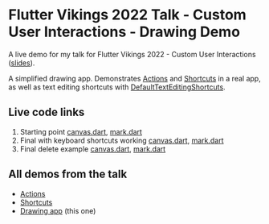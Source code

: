 # Flutter Vikings 2022 Talk - Custom User Interactions - Drawing Demo

A live demo for my talk for Flutter Vikings 2022 - Custom User Interactions ([slides](https://docs.google.com/presentation/d/1hUsKF8Vly72-Phcn7L9ikjJlFYFLUirNt1oGWu_BBSU/edit#slide=id.g147a725c12b_0_20)).

A simplified drawing app.  Demonstrates [Actions](https://master-api.flutter.dev/flutter/widgets/Actions-class.html) and [Shortcuts](https://master-api.flutter.dev/flutter/widgets/Shortcuts-class.html) in a real app, as well as text editing shortcuts with [DefaultTextEditingShortcuts](https://github.com/flutter/flutter/blob/master/packages/flutter/lib/src/widgets/default_text_editing_shortcuts.dart).

## Live code links

  1. Starting point [canvas.dart](https://github.com/justinmc/flutter_shortcut_intent_action_talk/blob/1-of-2/lib/widgets/canvas.dart), [mark.dart](https://github.com/justinmc/flutter_shortcut_intent_action_talk/blob/1-of-2/lib/widgets/mark.dart)
  1. Final with keyboard shortcuts working [canvas.dart](https://github.com/justinmc/flutter_shortcut_intent_action_talk/blob/2-of-2/lib/widgets/canvas.dart), [mark.dart](https://github.com/justinmc/flutter_shortcut_intent_action_talk/blob/2-of-2/lib/widgets/mark.dart)
  1. Final delete example [canvas.dart](https://github.com/justinmc/flutter_shortcut_intent_action_talk/blob/ending-point-delete-text/lib/widgets/mark.dart), [mark.dart](https://github.com/justinmc/flutter_shortcut_intent_action_talk/blob/ending-point-delete-text/lib/widgets/mark.dart)

## All demos from the talk

  * [Actions](https://github.com/justinmc/flutter_talk_interactions_1_actions)
  * [Shortcuts](https://github.com/justinmc/flutter_talk_interactions_2_shortcuts)
  * [Drawing app](https://github.com/justinmc/flutter_shortcut_intent_action_talk) (this one)
